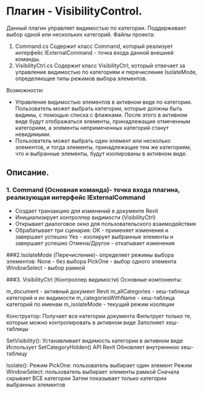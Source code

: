  # Плагин - VisibilityControl.
 Данный плагин управляет видимостью по категории. Поддерживает выбор одной или нескольких категорий.
 Файлы проекта:
1. Command.cs Содержит класс Command, который реализует интерфейс IExternalCommand - точка входа данной внешней команды.
2. VisibilityCtrl.cs Содержит класс VisibilityCtrl, который отвечает за управление видимостью по категориям и перечисление IsolateMode, определяющее типы режимов выбора элементов.

Возможности:
 - Управление видимостью элементов в активном виде по категории. Пользователь может выбрать категории, которые должны быть видимы, с помощью списка с флажками. 
 После этого в активном виде будут отображаться элементы, принадлежащие отмеченным категориям, а элементы непримеченных категорий станут невидимыми.
 - Пользователь может выбрать один элемент или несколько элементов, и тогда элементы, принадлежащие тем же категориям, что и выбранные элементы, будут изолированы в активном виде.
 
 ## Описание.
 ### 1. Command (Основная команда)- точка входа плагина, реализующая интерфейс IExternalCommand
- Создает транзакцию для изменений в документе Revit
- Инициализирует контроллер видимости (VisibilityCtrl)
- Открывает диалоговое окно для пользовательского взаимодействия
- Обрабатывает три сценария:
      OK - применяет изменения и завершает успешно
      Yes - изолирует выбранные элементы и завершает успешно
      Отмена/Другое - откатывает изменения
	  
###2.IsolateMode (Перечисление)- определяет режимы выбора элементов:
        None - без выбора
        PickOne - выбор одного элемента
        WindowSelect - выбор рамкой
		
###3. VisibilityCtrl (Контроллер видимости)
Основные компоненты:

m_document - активный документ Revit
m_allCategories - хеш-таблица категорий и их видимости
m_categoriesWithName - хеш-таблица категорий по именам
m_isolateMode - текущий режим изоляции

Конструктор:
Получает все категории документа
Фильтрует только те, которые можно контролировать в активном виде
Заполняет хеш-таблицы

SetVisibility():
Устанавливает видимость категории в активном виде
Использует SetCategoryHidden() API Revit
Обновляет внутреннюю хеш-таблицу

Isolate():
Режим PickOne: пользователь выбирает один элемент
Режим WindowSelect: пользователь выбирает элементы рамкой
Сначала скрывает ВСЕ категории
Затем показывает только категории выбранных элементов